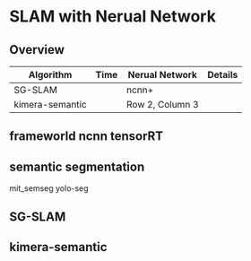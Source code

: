 # SLAM with Nerual Network

## Overview
| Algorithm | Time | Nerual Network | Details |
| -------- | -------- | -------- | -------- |
| SG-SLAM |  | ncnn+ | |
| kimera-semantic |  | Row 2, Column 3 ||

## frameworld ncnn tensorRT


## semantic segmentation 

mit_semseg
yolo-seg

## SG-SLAM

## kimera-semantic